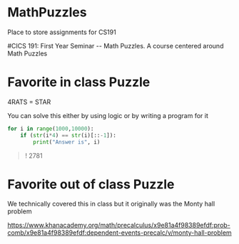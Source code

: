# MathPuzzles
Place to store assignments for CS191

#CICS 191: First Year Seminar -- Math Puzzles.
A course centered around Math Puzzles 

# Favorite in class Puzzle
4RATS = STAR

You can solve this either by using logic or by writing a program for it 

```python
for i in range(1000,10000):
    if (str(i*4) == str(i)[::-1]):
        print("Answer is", i)
```
>! 2781   

# Favorite out of class Puzzle
We technically covered this in class but it originally was the Monty hall problem

https://www.khanacademy.org/math/precalculus/x9e81a4f98389efdf:prob-comb/x9e81a4f98389efdf:dependent-events-precalc/v/monty-hall-problem


